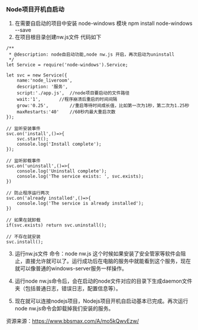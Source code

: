### Node项目开机自启动
1. 在需要自启动的项目中安装 node-windows 模块 npm install node-windows --save
2. 在项目根目录创建nw.js文件
代码如下
```
/**
 * @description: node自启动功能,node nw.js 开启，再次启动为uninstall
 */
let Service = require('node-windows').Service;

let svc = new Service({
	name:'node_liveroom',
	description: '服务',
	script:'./app.js',	//node项目要启动的文件路径
	wait:'1',		//程序崩溃后重启的时间间隔
	grow:'0.25',		//重启等待时间成长值，比如第一次为1秒，第二次为1.25秒
	maxRestarts:'40'	//60秒内最大重启次数
});

// 监听安装事件
svc.on('install',()=>{
	svc.start();
	console.log('Install complete');
});

// 监听卸载事件
svc.on('uninstall',()=>{
	console.log('Uninstall complete');
	console.log('The service exists: ', svc.exists);
})

// 防止程序运行两次
svc.on('already installed',()=>{
	console.log('The service is already installed');
})

// 如果在就卸载
if(svc.exists) return svc.uninstall();

// 不存在就安装
svc.install();
```

3. 运行nw.js文件  命令：node nw.js 这个时候如果安装了安全管家等软件会阻止，直接允许就可以了。运行成功后在电脑的服务中就能看到这个服务，现在就可以像普通的windows-server服务一样操作。

4. 运行node nw.js命令后，会在启动的node文件对应的目录下生成daemon文件夹（包括普通日志，错误日志，配置信息等）。

5. 现在就可以连接nodejs项目，Nodejs项目开机自启动基本已完成。再次运行 node nw.js命令会卸载掉我们安装的服务。

资源来源：https://www.bbsmax.com/A/mo5kQwvEzw/
